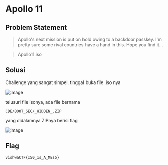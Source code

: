 # Apollo 11

## Problem Statement

> Apollo's next mission is put on hold owing to a backdoor passkey. I'm pretty sure some rival countries have a hand in this. Hope you find it...

> Apollo11.iso

## Solusi

Challenge yang sangat simpel. tinggal buka file .iso nya

![image](https://user-images.githubusercontent.com/73151823/111193455-c3e0d580-85ec-11eb-9d30-b201c7ecd0b6.png)

telusuri file isonya, ada file bernama

```CDE/BOOT_SEC/_HIDDEN_.ZIP```

yang didalamnya ZIPnya berisi flag

![image](https://user-images.githubusercontent.com/73151823/111193799-2508a900-85ed-11eb-81d1-41122ab76150.png)

## Flag
```vishwaCTF{I50_1s_A_MEs5}```
